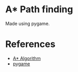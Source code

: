 # A* Path finding

Made using pygame.

# References
- [A\* Algorithm](https://en.wikipedia.org/wiki/A*_search_algorithm)
- [pygame](https://pygame.org)
